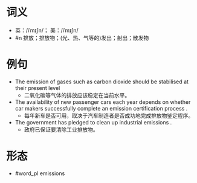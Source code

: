 # 词义
- 英：/iˈmɪʃn/； 美：/iˈmɪʃn/
- #n 排放；排放物；(光、热、气等的)发出；射出；散发物
# 例句
- The emission of gases such as carbon dioxide should be stabilised at their present level
	- 二氧化碳等气体的排放应该稳定在当前水平。
- The availability of new passenger cars each year depends on whether car makers successfully complete an emission certification process .
	- 每年新车是否可用，取决于汽车制造者是否成功地完成排放物鉴定程序。
- The government has pledged to clean up industrial emissions .
	- 政府已保证要清除工业排放物。
# 形态
- #word_pl emissions
